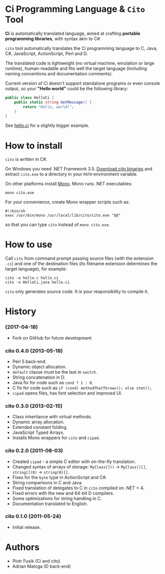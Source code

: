 # Ci Programming Language & `Cito` Tool

**Ci** is automatically translated language, aimed at crafting **portable programming libraries**, with syntax akin to C#.

`cito` tool automatically translates the Ci programming language to C, Java, C#, JavaScript, ActionScript, Perl and D.

The translated code is lightweight (no virtual machine, emulation or large runtime), human-readable and fits well the target language (including naming conventions and documentation comments).

Current version of Ci doesn't support standalone programs or even console output,
so your **"Hello world"** could be the following library:

```cs
public class HelloCi {
    public static string GetMessage() {
        return "Hello, world!";
    }
}
```

See [hello.ci](docs/hello.ci) for a slightly bigger example.

# How to install

`cito` is written in C#.

On Windows you need .NET Framework 3.5.
[Download cito binaries](http://sourceforge.net/projects/cito/files/cito/0.4.0/cito-0.4.0-bin.zip/download)
and extract `cito.exe` to a directory in your `PATH` environment variable.

On other platforms install [Mono](http://www.mono-project.com). Mono runs .NET executables:

```
mono cito.exe
```

For your convenience, create Mono wrapper scripts such as:

```
#!/bin/sh
exec /usr/bin/mono /usr/local/lib/cito/cito.exe "$@"
```

so that you can type `cito` instead of `mono cito.exe`.

# How to use

Call `cito` from command prompt passing source files (with the extension `.ci`) and one of the destination files
(its filename extension determines the target language), for example:

```
cito -o hello.c hello.ci
cito -o HelloCi.java hello.ci
```

`cito` only generates source code. It is your responsibility to compile it.

# History

### (2017-04-18)

- Fork on GitHub for future development

### cito 0.4.0 (2013-05-18)

- Perl 5 back-end.
- Dynamic object allocation.
- `default` clause must be the last in `switch`.
- String concatenation in D.
- Java fix for code such as `cond ? 1 : 0`.
- C fix for code such as `if (cond) methodThatThrows(); else stmt();`
- `cipad` opens files, has font selection and improved UI.

### cito 0.3.0 (2013-02-15)

- Class inheritance with virtual methods.
- Dynamic array allocation.
- Extended constant folding.
- JavaScript Typed Arrays.
- Installs Mono wrappers for `cito` and `cipad`.

### cito 0.2.0 (2011-08-03)

- Created `cipad` - a simple Ć editor with on-the-fly translation.
- Changed syntax of arrays of storage: `MyClass[]()` -> `MyClass()[]`, `string[](8)` -> `string(8)[]`.
- Fixes for the `byte` type in ActionScript and C#.
- String comparisons in C and Java.
- Fixed translation of delegates to C in `cito` compiled on .NET < 4.
- Fixed errors with the new and 64-bit D compilers.
- Some optimizations for string handling in C.
- Documentation translated to English.

### cito 0.1.0 (2011-05-24)

- Initial release.

# Authors
- Piotr Fusik (Ci and cito)
- Adrian Matoga (D back-end)

